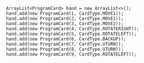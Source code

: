         ArrayList<ProgramCard> hand = new ArrayList<>();
        hand.add(new ProgramCard(1, CardType.MOVE1));
        hand.add(new ProgramCard(2, CardType.MOVE1));
        hand.add(new ProgramCard(3, CardType.MOVE2));
        hand.add(new ProgramCard(4, CardType.ROTATERIGHT));
        hand.add(new ProgramCard(5, CardType.ROTATELEFT));
        hand.add(new ProgramCard(6, CardType.BACKUP));
        hand.add(new ProgramCard(7, CardType.UTURN));
        hand.add(new ProgramCard(8, CardType.UTURN));
        hand.add(new ProgramCard(9, CardType.ROTATELEFT));